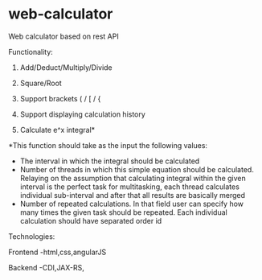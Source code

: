 web-calculator
================
Web calculator  based on rest API

Functionality:

1) Add/Deduct/Multiply/Divide

2) Square/Root

3) Support brackets ( / [ / {

4) Support displaying calculation history

5) Calculate e^x integral*

*This function should take as the input the following values:
- The interval in which the integral should be calculated
- Number of threads in which this simple equation should be calculated. Relaying on the assumption that calculating integral within the given interval is the perfect task for multitasking, each thread calculates individual sub-interval and after that all results are basically merged
- Number of repeated calculations. In that field user can specify how many times the given task should be repeated. Each individual calculation should have separated order id

Technologies:

Frontend
-html,css,angularJS

Backend
-CDI,JAX-RS,